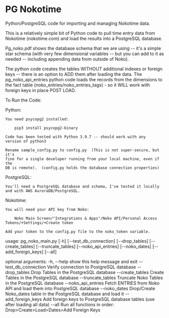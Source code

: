 # PG Nokotime
 Python/PostgreSQL code for importing and managing Nokotime data.

 This is a relatively simple bit of Python code to pull time
 entry data from Nokotime (nokotime.com) and load the results
 into a PostgreSQL database.

 Pg_noko.pdf shows the database schema that we are using -- it's a simple
 star schema (with very few dimensional variables -- but you can add to it
 as needed -- including appending data from outside of Noko).

 The python code creates the tables WITHOUT additional indexes or
 foreign keys -- there is an option to ADD them after loading the data.  The
 pg_noko_api_entries python code loads the records from the dimensions
 to the fact table (noko_entries/noko_entries_tags) - so it WILL
 work with foreign keys in place POST LOAD.

To Run the Code:

Python:

    You need psycopg2 installed:

        pip3 install psycopg2-binary

    Code has been tested with Python 3.9.7 -- should work with any
    version of python3

    Rename sample_config.py to config.py  (This is not super-secure, but it's
    fine for a single developer running from your local machine, even if the
    DB is remote).  (config.py holds the database connection properties)

PostgreSQL:

    You'll need a PostgreSQL database and schema, I've tested it locally
    and with AWS AuroraDB/PostgreSQL.

Nokotime:

    You will need your API key from Noko:
    
        Noko Main Screen/"Integrations & Apps"/Noko API/Personal Access Tokens/+Settings/+Create token

    Add your token to the config.py file to the noko_token variable.


usage: pg_noko_main.py [-h] [--test_db_connection] [--drop_tables]
                       [--create_tables] [--truncate_tables]
                       [--noko_api_entries] [--noko_dates]
                       [--add_foreign_keys] [--all]

optional arguments:
  -h, --help            show this help message and exit
  --test_db_connection  Verify connection to PostgreSQL database
  --drop_tables         Drop Tables in the PostgreSQL database
  --create_tables       Create Tables in the PostgreSQL database
  --truncate_tables     Truncate Noko Tables in the PostgreSQL database
  --noko_api_entries    Fetch ENTRIES from Noko API and load them into
                        PostgreSQL database
  --noko_dates          Drop/Create Noko_dates table in the PostgreSQL
                        database and load it
  --add_foreign_keys    Add foreign keys to PostgreSQL database tables (use
                        after loading all data)
  --all                 Run all functions in order: Drop>Create>Load>Dates>Add
                        Foreign Keys




